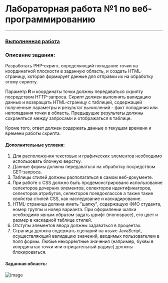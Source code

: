 # Лабораторная работа №1 по веб-программированию 
------------------------------------------------
### [Выполненная работа](https://se.ifmo.ru/~s333172/webLab1/html/)

### Описание задания:

Разработать PHP-скрипт, определяющий попадание точки на координатной плоскости в заданную область, и создать HTML-страницу, которая формирует данные для отправки их на обработку этому скрипту.

Параметр **R** и координаты точки должны передаваться скрипту посредством HTTP-запроса. Скрипт должен выполнять валидацию данных и возвращать HTML-страницу с таблицей, содержащей полученные параметры и результат вычислений - факт попадания или непопадания точки в область. Предыдущие результаты должны сохраняться между запросами и отображаться в таблице.

Кроме того, ответ должен содержать данные о текущем времени и времени работы скрипта.

#### Дополнительные условия:
1. Для расположения текстовых и графических элементов необходимо использовать блочную верстку.
2. Данные формы должны передаваться на обработку посредством GET-запроса.
3. Таблицы стилей должны располагаться в самом веб-документе.
4. При работе с CSS должно быть продемонстрировано использование селекторов дочерних элементов, селекторов идентификаторов, селекторов атрибутов, селекторов псевдоклассов а также такие свойства стилей CSS, как наследование и каскадирование.
5. HTML-страница должна иметь "шапку", содержащую ФИО студента, номер группы и новер варианта. При оформлении шапки необходимо явным образом задать шрифт (monospace), его цвет и размер в каскадной таблице стилей.
6. Отступы элементов ввода должны задаваться в процентах.
7. Страница должна содержать сценарий на языке JavaScript, осуществляющий валидацию значений, вводимых пользователем в поля формы. Любые некорректные значения (например, буквы в координатах точки или отрицательный радиус) должны блокироваться.

#### Заданная область:
![image](soon)

